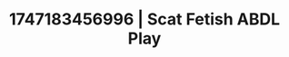 ---
categories:
- Deep touch
- Gothic romance
- Authentic sex
- Giantess fetish
- Rough sex
image: /assets/images/1747183456996.jpg
layout: post
seo:
  description: Featured content with sensual Scat Fetish, ABDL Play. HD images available.
  keywords: Scat Fetish, ABDL Play
  og_image: /assets/images/1747183456996.jpg
  schema_type: VisualArtwork
tags:
- '#1747183456996'
- ABDL Play
- Scat Fetish
title: 1747183456996 | Scat Fetish ABDL Play
---